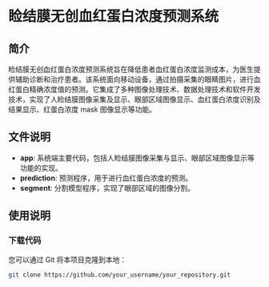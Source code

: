 # 睑结膜无创血红蛋白浓度预测系统

## 简介

睑结膜无创血红蛋白浓度预测系统旨在降低患者血红蛋白浓度监测成本，为医生提供辅助诊断和治疗患者。该系统面向移动设备，通过拍摄采集的眼睛图片，进行血红蛋白精确浓度值的预测。它集成了多种图像处理技术、数据处理技术和软件开发技术，实现了人睑结膜图像采集及显示、眼部区域图像显示、血红蛋白浓度识别及结果显示、红蛋白浓度 mask 图像显示等功能。

## 文件说明

- **app**: 系统端主要代码，包括人睑结膜图像采集与显示、眼部区域图像显示等功能的实现。
- **prediction**: 预测程序，用于进行血红蛋白浓度的预测。
- **segment**: 分割模型程序，实现了眼部区域的图像分割。

## 使用说明

### 下载代码

您可以通过 Git 将本项目克隆到本地：
```bash
git clone https://github.com/your_username/your_repository.git
